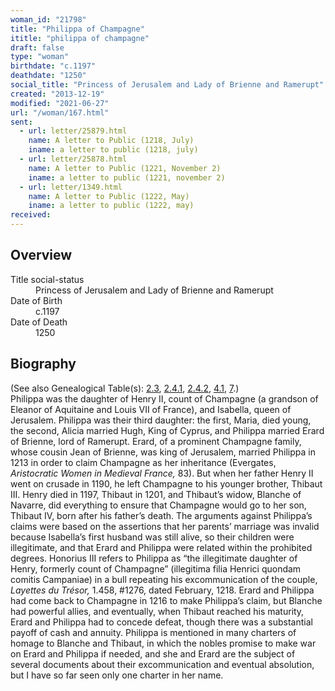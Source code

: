 ```yaml
---
woman_id: "21798"
title: "Philippa of Champagne"
ititle: "philippa of champagne"
draft: false
type: "woman"
birthdate: "c.1197"
deathdate: "1250"
social_title: "Princess of Jerusalem and Lady of Brienne and Ramerupt"
created: "2013-12-19"
modified: "2021-06-27"
url: "/woman/167.html"
sent:
  - url: letter/25879.html
    name: A letter to Public (1218, July)
    iname: a letter to public (1218, july)
  - url: letter/25878.html
    name: A letter to Public (1221, November 2)
    iname: a letter to public (1221, november 2)
  - url: letter/1349.html
    name: A letter to Public (1222, May)
    iname: a letter to public (1222, may)
received:
---
```

<h2 class="mt-4">Overview</h2><dt>Title social-status</dt><dd>Princess of Jerusalem and Lady of Brienne and Ramerupt</dd><dt>Date of Birth</dt><dd>c.1197</dd><dt>Date of Death</dt><dd>1250</dd><h2 class="mt-4">Biography</h2><p>(See also Genealogical Table(s): <a href="/content/genealogy-thibaut#n167">2.3</a>, <a href="/content/genealogy-henryfrance#n167">2.4.1</a>, <a href="/content/genealogy-flanders#n167">2.4.2</a>, <a href="/content/genealogy-adelaide#n167">4.1</a>, <a href="/content/genealogy-baldwin#n167">7</a>.)<br>Philippa was the daughter of Henry II, count of Champagne (a grandson of Eleanor of Aquitaine and Louis VII of France), and Isabella, queen of Jerusalem. Philippa was their third daughter: the first, Maria, died young, the second, Alicia married Hugh, King of Cyprus, and Philippa married Erard of Brienne, lord of Ramerupt. Erard, of a prominent Champagne family, whose cousin Jean of Brienne, was king of Jerusalem, married Philippa in 1213 in order to claim Champagne as her inheritance (Evergates, <em>Aristocratic Women in Medieval France,</em> 83). But when her father Henry II went on crusade in 1190, he left Champagne to his younger brother, Thibaut III. Henry died in 1197, Thibaut in 1201, and Thibaut’s widow, Blanche of Navarre, did everything to ensure that Champagne would go to her son, Thibaut IV, born after his father’s death. The arguments against Philippa’s claims were based on the assertions that her parents’ marriage was invalid because Isabella’s first husband was still alive, so their children were illegitimate, and that Erard and Philippa were related within the prohibited degrees. Honorius III refers to Philippa as “the illegitimate daughter of Henry, formerly count of Champagne” (illegitima filia Henrici quondam comitis Campaniae) in a bull repeating his excommunication of the couple, <em>Layettes du Trésor,</em> 1.458, #1276, dated February, 1218. Erard and Philippa had come back to Champagne in 1216 to make Philippa’s claim, but Blanche had powerful allies, and eventually, when Thibaut reached his maturity, Erard and Philippa had to concede defeat, though there was a substantial payoff of cash and annuity. Philippa is mentioned in many charters of homage to Blanche and Thibaut, in which the nobles promise to make war on Erard and Philippa if needed, and she and Erard are the subject of several documents about their excommunication and eventual absolution, but I have so far seen only one charter in her name.</p>